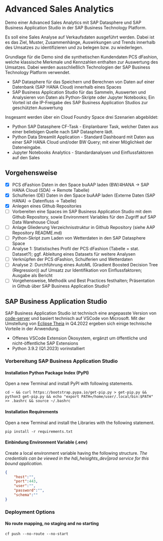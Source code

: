 # Advanced Sales Analytics
Demo einer Advanced Sales Analytics mit SAP Datasphere und SAP Business Application Studio in der SAP Business Technology Platform.

Es soll eine Sales Analyse auf Verkaufsdaten ausgeführt werden. Dabei ist es das Ziel, Muster, Zusammenhänge, Auswirkungen und Trends innerhalb des Umsatzes zu identifizieren und zu belegen bzw. zu wiederlegen.

Grundlage für die Demo sind die synthetischen Kundendaten PCS dFashion, welche klassische Merkmale und Kennzahlen enthalten zur Auswertung des Umsatzes. Dabei werden ausschließlich Technologien der SAP Business Technology Platform verwendet.

* SAP Datasphere für das Speichern und Berechnen von Daten auf einer Datenbank (SAP HANA Cloud) innerhalb eines Spaces
* SAP Business Application Studio für das Sammeln, Auswerten und Analysieren von Daten als Python-Skripte oder Jupyter Notebooks; Ein Vorteil ist die IP-Freigabe des SAP Business Application Studios zur geschützten Auswertung

Insgesamt werden über ein Cloud Foundry Space drei Szenarien abgebildet:
* Python SAP Datasphere CF-Task  - Einplanbarer Task, welcher Daten aus einer beliebigen Quelle nach SAP Datasphere lädt.
* Python Data Streamlit Application - Standard Dashboard mit Daten aus einer SAP HANA Cloud und/oder BW Query; mit einer Möglichkeit der Dateneingabe.
* Jupyter Notebooks Analytics - Standardanalysen und Einflussfaktoren auf den Sales

## Vorgehensweise
- [X] PCS dFashion Daten in den Space buAAP laden (BW/4HANA -> SAP HANA Cloud (SDA) -> Remote Tabelle)
- [X] Schulferien (DE) Daten in den Space buAAP laden (Externe Daten (SAP HANA) -> Datenfluss -> Tabelle)
- [X] Anlegen eines Github Repositories
- [ ] Vorbereiten eine Spaces im SAP Business Application Studio mit dem Github Repository, sowie Environment Variables für den Zugriff auf SAP Data Warehouse Cloud
- [ ] Anlage Gliederung Verzeichnisstruktur in Github Repository (siehe AAP Repository README.md)
- [ ] Python-Skript zum Laden von Wetterdaten in den SAP Datasphere Space
- [ ] Analyse 1: Statistisches Profil der PCS dFashion (Tabelle = stat. Dataset?); ggf. Ableitung eines Datasets für weitere Analysen
- [ ] Verknüpfen der PCS dFashion, Schulferien und Wetterdaten
- [ ] Analyse 2: Durchführung eines AutoML (Gradient Boosted Decision Tree (Regression)) auf Umsatz zur Identifikation von Einflussfaktoren; Ausgabe als Bericht
- [ ] Vorgehensweise, Methodik und Best Practices festhalten; Präsentation in Github über SAP Business Application Studio?

## SAP Business Application Studio
SAP Business Application Studio ist technisch eine angepasste Version von [code-server](https://github.com/coder/code-server) und basiert technisch auf VSCode von Microsoft. Mit der Umstellung von [Eclipse Theia](https://theia-ide.org/) in Q4.2022 ergeben sich einige technische Vorteile in der Anwendung.
* Offenes VSCode Extension Ökosystem, ergänzt um öffentliche und nicht-öffentliche SAP Extensions 
* Python 3.9.2 (Q1.2023) vorinstalliert 

### Vorbereitung SAP Business Application Studio
#### Installation Python Package Index (PyPI)
Open a new Terminal and install PyPI with following statements. 
```shell
cd ~ && curl https://bootstrap.pypa.io/get-pip.py > get-pip.py && python3 get-pip.py && echo "export PATH=/home/user/.local/bin:$PATH" >> .bashrc && source ~/.bashrc
```

#### Installation Requirements
Open a new Terminal and install the Libraries with the following statement.
```shell
pip install -r requirements.txt
```

#### Einbindung Environment Variable (.env)
Create a local environment variable having the following structure.
*The credentials can be viewed in the hdi_heisights_dev|prod service for this bound application.*
```json
{
    "host":"",
    "port":443,
    "user":"",
    "password":"",
    "schema":""
}
```

### Deployment Options
#### No route mapping, no staging and no starting
```shell
cf push --no-route --no-start
```


